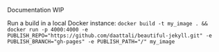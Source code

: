 Documentation WIP

Run a build in a local Docker instance:
```docker build -t my_image . && docker run -p 4000:4000 -e PUBLISH_REPO="https://github.com/daattali/beautiful-jekyll.git" -e PUBLISH_BRANCH="gh-pages" -e PUBLISH_PATH="/" my_image```
